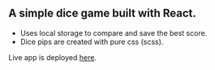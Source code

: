 ## A simple dice game built with React.

- Uses local storage to compare and save the best score. 
- Dice pips are created with pure css (scss).

Live app is deployed [here](https://react-dice-tenzies.netlify.app/).
